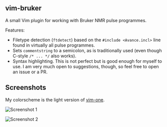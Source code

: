 ## vim-bruker

A small Vim plugin for working with Bruker NMR pulse programmes.

Features:

 - Filetype detection (`ftdetect`) based on the `#include <Avance.incl>` line found in virtually all pulse programmes.
 - Sets `commentstring` to a semicolon, as is traditionally used (even though C-style `/* ... */` also works).
 - Syntax highlighting. This is not perfect but is good enough for myself to use. I am very much open to suggestions, though, so feel free to open an issue or a PR.

## Screenshots

My colorscheme is the light version of [vim-one](https://github.com/rakr/vim-one).

![Screenshot 1](https://user-images.githubusercontent.com/22414895/147394655-fafae1dc-da06-4b95-8717-03a108c49804.png)

![Screenshot 2](https://user-images.githubusercontent.com/22414895/147394692-3809ba3e-3bec-450f-ba12-da217ff7b817.png)
